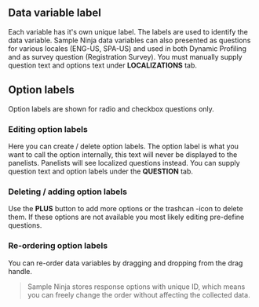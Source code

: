 ## Data variable label
Each variable has it's own unique label. The labels are used to identify the data variable. Sample Ninja data variables can also presented as questions for various locales (ENG-US, SPA-US) and used in both Dynamic Profiling and as survey question (Registration Survey). You must manually supply question text and options text under **LOCALIZATIONS** tab.

## Option labels

Option labels are shown for radio and checkbox questions only.

### Editing option labels
Here you can create / delete option labels. The option label is what you want to call the option internally, this text will never be displayed to the panelists. Panelists will see localized questions instead. You can supply question text and option labels under the **QUESTION** tab. 

### Deleting / adding option labels
Use the **PLUS** button to add more options or the trashcan -icon to delete them. If these options are not available you most likely editing pre-define questions.

### Re-ordering option labels
You can re-order data variables by dragging and dropping from the drag handle.

> Sample Ninja stores response options with unique ID, which means you can freely change the order without affecting the collected data.
